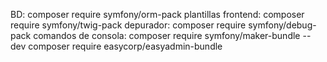 
BD: composer require symfony/orm-pack
plantillas frontend: composer require symfony/twig-pack
depurador: composer require symfony/debug-pack
comandos de consola: composer require symfony/maker-bundle --dev
composer require easycorp/easyadmin-bundle